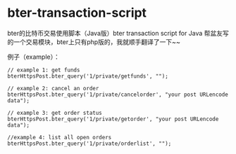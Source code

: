 # bter-transaction-script
bter的比特币交易使用脚本（Java版）bter transaction script for Java
帮盆友写的一个交易模块，bter上只有php版的，我就顺手翻译了一下~~

例子（example）：
	
	// example 1: get funds
	bterHttpsPost.bter_query('1/private/getfunds', "");
	
	// example 2: cancel an order
	bterHttpsPost.bter_query('1/private/cancelorder', "your post URLencode data");
	
	// example 3: get order status
	bterHttpsPost.bter_query('1/private/getorder', "your post URLencode data");
	
	//example 4: list all open orders
	bterHttpsPost.bter_query('1/private/orderlist', "");
